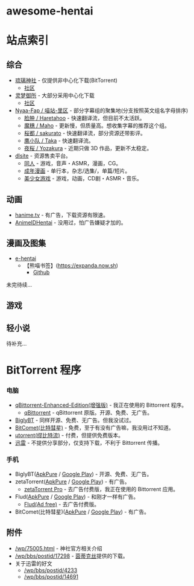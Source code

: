 # awesome-hentai

# 站点索引

## 综合
- [琉璃神社](https://hacg.me/wp?lang=zh) - 仅提供非中心化下载(BitTorrent)  
  - [社区](https://hacg.me/wp/bbs?lang=zh)
- [灵梦御所](https://blog.reimu.net) - 大部分采用中心化下载  
  - [社区](https://acg.is)
- [Nyaa-Fap / 喵站-里区](https://sukebei.nyaa.si) - 部分字幕组的聚集地(分支按照英文组名字母排序)
  - [脸肿 / Haretahoo](https://sukebei.nyaa.si/user/lian_zhong) - 快速翻译流，但目前不太活跃。
  - [魔穗 / Maho](https://sukebei.nyaa.si/user/Maho-subs) - 更新慢，但质量高。想收集字幕的推荐这个组。
  - [桜都 / sakurato](https://sukebei.nyaa.si/user/sakurato) - 快速翻译流，部分资源还带影评。
  - [鹰小队 / Taka](https://sukebei.nyaa.si/user/ointment) - 快速翻译流。
  - [夜桜 / Yozakura](https://sukebei.nyaa.si/user/yozakura) - 近期只做 3D 作品，更新不太稳定。
- [dlsite](https://www.dlsite.com) - 资源售卖平台。
  - [同人](https://www.dlsite.com/maniax) - 游戏，音声・ASMR，漫画，CG。
  - [成年漫画](https://www.dlsite.com/books) - 单行本，杂志/选集/，单篇/短片。
  - [美少女游戏](https://www.dlsite.com/pro) - 游戏，动画，CD剧・ASMR・音乐。

## 动画
- [hanime.tv](https://hanime.tv) - 有广告，下载资源有限速。
- [AnimeIDHentai](https://animeidhentai.com) - 没用过，怕广告嫌疑才加的。

## 漫画及图集
- [e-hentai](https://e-hentai.org)
  - 【熊喵书签】(https://expanda.now.sh)
    - [Github](/noprogramming/expanda)

未完待续...

## 游戏

## 轻小说
待补充...

# BitTorrent 程序

### 电脑
- [qBittorrent-Enhanced-Edition(增强版)](https://github.com/c0re100/qBittorrent-Enhanced-Edition/releases) - 我正在使用的 Bittorrent 程序。
  - [qBittorrent](https://www.qbittorrent.org/download.php) - qBittorrent 原版。开源、免费、无广告。
- [BiglyBT](https://www.biglybt.com/download) - 同样开源、免费、无广告。但我没试过。
- [BitComet(比特彗星)](https://www.bitcomet.com/tw/downloads) - 免费，至于有没有广告嘛，我没用过不知道。
- [μtorrent(缪比特流)](https://www.utorrent.com/intl/zh_cn#classic) - 付费，但提供免费版本。
- [迅雷](https://www.xunlei.com) - 不提供分享部分，仅支持下载，不利于 Bittorrent 传播。

### 手机
- BiglyBT([ApkPure](https://apkpure.com/biglybt-torrent-downloader-client/com.biglybt.android.client) / [Google Play](https://play.google.com/store/apps/details?id=com.biglybt.android.client)) - 开源、免费、无广告。
- zetaTorrent([ApkPure](https://apkpure.com/cn/zetatorrent-torrent-app/com.teeonsoft.ztorrent) / [Google Play](https://play.google.com/store/apps/details?id=com.teeonsoft.ztorrent)) - 有广告。
  - [zetaTorrent Pro](https://play.google.com/store/apps/details?id=com.teeonsoft.ztorrentpro) - 去广告付费版，我正在使用的 Bittorrent 应用。
- Flud([ApkPure](https://apkpure.com/flud-torrent-downloader/com.delphicoder.flud) / [Google Play](https://play.google.com/store/apps/details?id=com.delphicoder.flud)) - 和刚才一样有广告。
  - [Flud(Ad free)](https://play.google.com/store/apps/details?id=com.delphicoder.flud.paid) - 去广告付费版。
- BitComet(比特彗星)([ApkPure](https://apkpure.com/bitcomet-download-torrent-or-http/com.bitcomet.android) / [Google Play](https://play.google.com/store/apps/details?id=com.bitcomet.android)) - 有广告。

## 附件
- [/wp/75005.html](https://hacg.me/wp/75005.html) - 神社官方相关介绍
- [/wp/bbs/postid/17298](https://hacg.me/wp/bbs/postid/17298) - [茵蒂克丝](https://hacg.me/wp/bbs/profile/111470)提供的下载。
- 关于迅雷的好文
  - [/wp/bbs/postid/4233](https://hacg.me/wp/bbs/postid/4233)
  - [/wp/bbs/postid/14691](https://hacg.me/wp/bbs/postid/14691)
